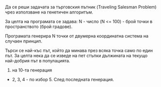 Да се реши задачата за търговския пътник (Traveling Salesman Problem) чрез използване на генетичен алгоритъм.

За целта на програмата се задава: N - число (N <= 100) - брой точки в пространството (брой градове).

Програмата генерира N точки от двумерна координатна система на случаен принцип.

Търси се най-къс път, който да минава през всяка точка само по един път. За целта нека да се изведе на пет стъпки дължината на текущо най-добрия път в популацията.

 1. на 10-та генерация 
- 2, 3, 4 - по избор     5. След последната генерация.
